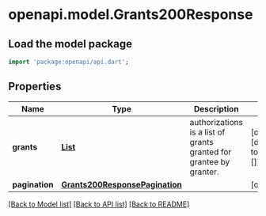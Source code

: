 # openapi.model.Grants200Response

## Load the model package
```dart
import 'package:openapi/api.dart';
```

## Properties
Name | Type | Description | Notes
------------ | ------------- | ------------- | -------------
**grants** | [**List<Grants200ResponseGrantsInner>**](Grants200ResponseGrantsInner.md) | authorizations is a list of grants granted for grantee by granter. | [optional] [default to const []]
**pagination** | [**Grants200ResponsePagination**](Grants200ResponsePagination.md) |  | [optional] 

[[Back to Model list]](../README.md#documentation-for-models) [[Back to API list]](../README.md#documentation-for-api-endpoints) [[Back to README]](../README.md)



